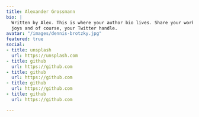 ```yaml
---
title: Alexander Grossmann
bio: |
  Written by Alex. This is where your author bio lives. Share your work, your
  joys and of course, your Twitter handle.
avatar: "/images/dennis-brotzky.jpg"
featured: true
social:
- title: unsplash
  url: https://unsplash.com
- title: github
  url: https://github.com
- title: github
  url: https://github.com
- title: github
  url: https://github.com
- title: github
  url: https://github.com

---
```


